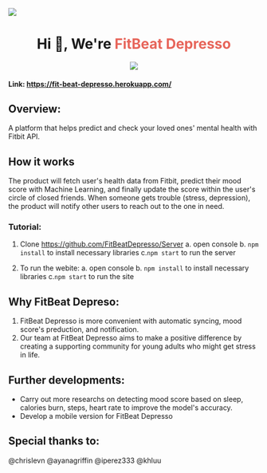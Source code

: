 ![](https://i.imgur.com/kkoipUy.png)

<h1 align="center">Hi 👋, We're <a style="color:#E7655A;"> FitBeat Depresso </a></h1>

<p align="center">  
<a href="https://opensource.org/licenses/MIT"><img src="https://img.shields.io/badge/license-MIT-blue.svg"></a>
</p>

#### Link: https://fit-beat-depresso.herokuapp.com/

## Overview: 
A platform that helps predict and check your loved ones' mental health with Fitbit API. 


## How it works

The product will fetch user's health data from Fitbit, predict their mood score with Machine Learning, and finally update the score within the user's circle of closed friends. When someone gets trouble (stress, depression), the product will notify other users to reach out to the one in need. 

### Tutorial:
1. Clone https://github.com/FitBeatDepresso/Server
     a. open console 
     b. `npm install` to install necessary libraries
     c.`npm start` to run the server 
     
2. To run the webite: 
     a. open console 
     b. `npm install` to install necessary libraries
     c.`npm start` to run the site 
     
     
## Why FitBeat Depreso: 
1. FitBeat Depresso is more convenient with automatic syncing, mood score's preduction, and notification. 
2. Our team at FitBeat Depresso aims to make a positive difference by creating a supporting community for young adults who might get stress in life.  


## Further developments: 
- Carry out more researchs on detecting mood score based on sleep, calories burn, steps, heart rate to improve the model's accuracy. 
- Develop a mobile version for FitBeat Depresso

## Special thanks to: 
@chrislevn 
@ayanagriffin
@iperez333
@khluu
